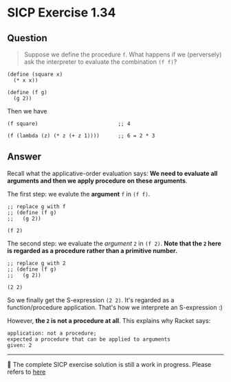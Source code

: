 # SICP Exercise 1.34


## Question
> Suppose we define the procedure `f`. What happens if we (perversely) ask the interpreter to evaluate the combination `(f f)`?
```racket
(define (square x)
  (* x x))

(define (f g)
  (g 2))
```
Then we have

```racket
(f square)                          ;; 4

(f (lambda (z) (* z (+ z 1))))      ;; 6 = 2 * 3
```


## Answer

Recall what the applicative-order evaluation says: **We need to evaluate all arguments and then we apply procedure on these arguments**.

The first step: we evalute the **argument** `f` in `(f f)`.
```racket
;; replace g with f
;; (define (f g)
;;   (g 2))

(f 2)
```

The second step: we evaluate the *argument* `2` in `(f 2)`. **Note that the `2` here is regarded as a procedure rather than a primitive number.**
```racket
;; replace g with 2
;; (define (f g)
;;   (g 2))

(2 2)
```

So we finally get the S-expression `(2 2)`. It's regarded as a function/procedure application. That's how we interprete an S-expression :)

However, **the `2` is not a procedure at all**. This explains why Racket says:
```
application: not a procedure;
expected a procedure that can be applied to arguments
given: 2
```
---

🚧 The complete SICP exercise solution is still a work in progress. Please refers to [here](https://github.com/MartinLwx/SICP-Exercise-in-Racket)


